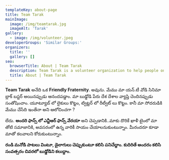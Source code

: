 ```yaml
---
templateKey: about-page
title: Team Tarak
mainImage:
  image: /img/teamtarak.jpg
  imageAlt: 'Tarak'
gallery:
  - image: /img/volunteer.jpeg
developerGroups: 'Similar Groups:'
organizers:
  title: ''
  gallery: []
seo:
  browserTitle: About | Team Tarak
  description: Team Tarak is a volunteer organization to help people on need.
  title: About | Team Tarak
---
```

**Team Tarak** అనేది ఒక **Friendly Fraternity**. అవును. మేము మా యన్.టీ వోడి సినిమా బ్లాక్ బస్టర్ అయినప్పుడు ఆనందపడ్డాం. మా బుడ్డోడి పేరు దేశ దేశాల వ్యాప్తి చెందినప్పుడు సంతోషించాం. యూట్యూబ్ లో లైకులు కొట్టం, ట్విట్టర్ లో రీట్వీట్ లు కొట్టం. కానీ మా సోదరుడికి మేము చేసేది ఇంతేనా అని ఆలోచించగా ? 



లేదు. **అందరి ఫాన్స్ లో ఎన్టీఆర్ ఫాన్స్ వేరయా** అని చెప్పడానికి..మాకు దొరికే ఖాళీ టైంలో మా తోటి సమాజానికి, అవసరంలో ఉన్న వారికీ సాయం చేయాలనుకుంటున్నాం. మీరందరూ కూడా మాతో కలవాలని కోరుకుంటున్నాం. 



**రండి మనోడి పాటలు వింటూ, డైలాగులు చెప్పుకుంటూ కలిసి పనిచేద్దాం. కుదిరితే అందరం కలిసి సంవత్సరం చివరలో బుడ్డోడిని కలుద్దాం.**
